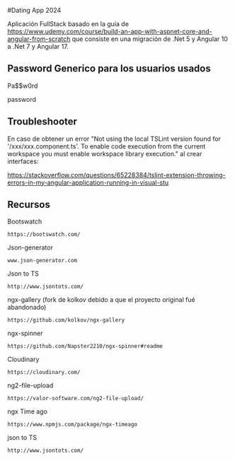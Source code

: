 #Dating App 2024

Aplicación FullStack basado en la guía de 
https://www.udemy.com/course/build-an-app-with-aspnet-core-and-angular-from-scratch
que consiste en una migración de .Net 5 y Angular 10 a .Net 7 y Angular 17.

## Password Generico para los usuarios usados 

Pa$$w0rd

password



## Troubleshooter

En caso de obtener un error "Not using the local TSLint version found for '/xxx/xxx.component.ts'. To enable code execution from the current workspace you must enable workspace library execution." al crear interfaces:

https://stackoverflow.com/questions/65228384/tslint-extension-throwing-errors-in-my-angular-application-running-in-visual-stu


## Recursos


Bootswatch
```
https://bootswatch.com/
```

Json-generator
```
www.json-generator.com
```

Json to TS
```
http://www.jsontots.com/
```

ngx-gallery (fork de kolkov debido a que el proyecto original fué abandonado)
```
https://github.com/kolkov/ngx-gallery
```

ngx-spinner
```
https://github.com/Napster2210/ngx-spinner#readme
```

Cloudinary
```
https://cloudinary.com/
```

ng2-file-upload
```
https://valor-software.com/ng2-file-upload/
```

ngx Time ago
```
https://www.npmjs.com/package/ngx-timeago
```

json to TS
```
http://www.jsontots.com/
```
